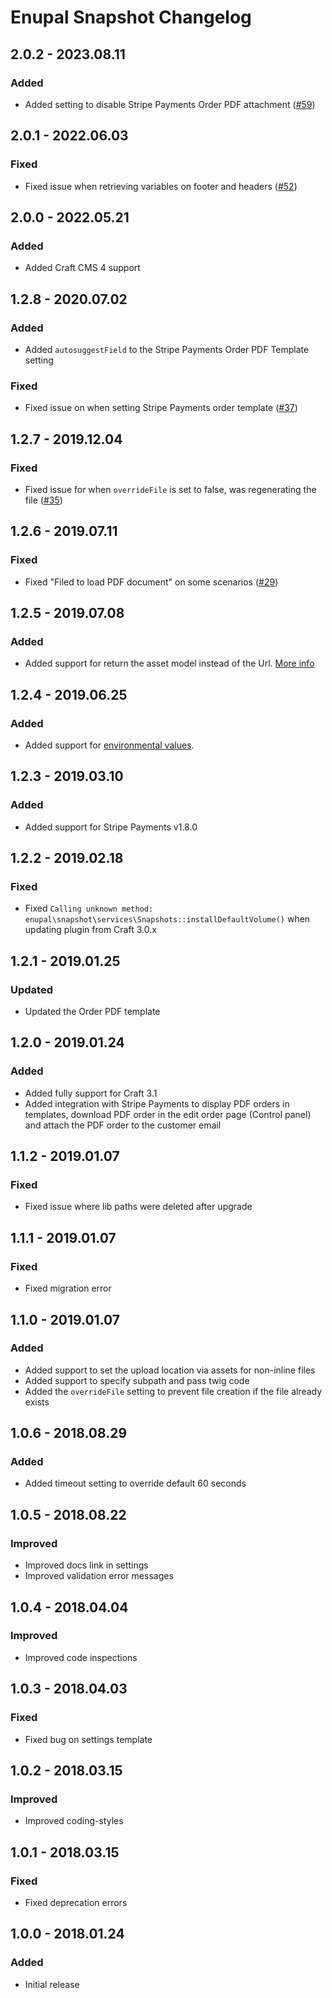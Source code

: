 # Enupal Snapshot Changelog

## 2.0.2 - 2023.08.11
### Added
- Added setting to disable Stripe Payments Order PDF attachment ([#59])

[#59]: https://github.com/enupal/snapshot/issues/59

## 2.0.1 - 2022.06.03
### Fixed
- Fixed issue when retrieving variables on footer and headers ([#52])

[#52]: https://github.com/enupal/snapshot/issues/52

## 2.0.0 - 2022.05.21

### Added
- Added Craft CMS 4 support

## 1.2.8 - 2020.07.02
### Added
- Added `autosuggestField` to the Stripe Payments Order PDF Template setting

### Fixed
- Fixed issue on when setting Stripe Payments order template ([#37])

[#37]: https://github.com/enupal/snapshot/issues/37

## 1.2.7 - 2019.12.04
### Fixed
- Fixed issue for when `overrideFile` is set to false, was regenerating the file ([#35])

[#35]: https://github.com/enupal/snapshot/issues/35

## 1.2.6 - 2019.07.11
### Fixed
- Fixed "Filed to load PDF document" on some scenarios ([#29])

[#29]: https://github.com/enupal/snapshot/issues/29

## 1.2.5 - 2019.07.08
### Added
- Added support for return the asset model instead of the Url. [More info](https://enupal.com/craft-plugins/enupal-snapshot/docs/advanced/return-asset-model)

## 1.2.4 - 2019.06.25
### Added
- Added support for [environmental values](https://docs.craftcms.com/v3/config/environments.html).

## 1.2.3 - 2019.03.10
### Added
- Added support for Stripe Payments v1.8.0

## 1.2.2 - 2019.02.18
### Fixed
- Fixed `Calling unknown method: enupal\snapshot\services\Snapshots::installDefaultVolume()` when updating plugin from Craft 3.0.x

## 1.2.1 - 2019.01.25
### Updated
- Updated the Order PDF template

## 1.2.0 - 2019.01.24
### Added
- Added fully support for Craft 3.1
- Added integration with Stripe Payments to display PDF orders in templates, download PDF order in the edit order page (Control panel) and attach the PDF order to the customer email

## 1.1.2 - 2019.01.07
### Fixed
- Fixed issue where lib paths were deleted after upgrade

## 1.1.1 - 2019.01.07
### Fixed
- Fixed migration error

## 1.1.0 - 2019.01.07
### Added
- Added support to set the upload location via assets for non-inline files
- Added support to specify subpath and pass twig code
- Added the `overrideFile` setting to prevent file creation if the file already exists

## 1.0.6 - 2018.08.29
### Added
- Added timeout setting to override default 60 seconds

## 1.0.5 - 2018.08.22
### Improved
- Improved docs link in settings
- Improved validation error messages

## 1.0.4 - 2018.04.04
### Improved
- Improved code inspections

## 1.0.3 - 2018.04.03
### Fixed
- Fixed bug on settings template

## 1.0.2 - 2018.03.15
### Improved
- Improved coding-styles

## 1.0.1 - 2018.03.15
### Fixed
- Fixed deprecation errors

## 1.0.0 - 2018.01.24
### Added
- Initial release
